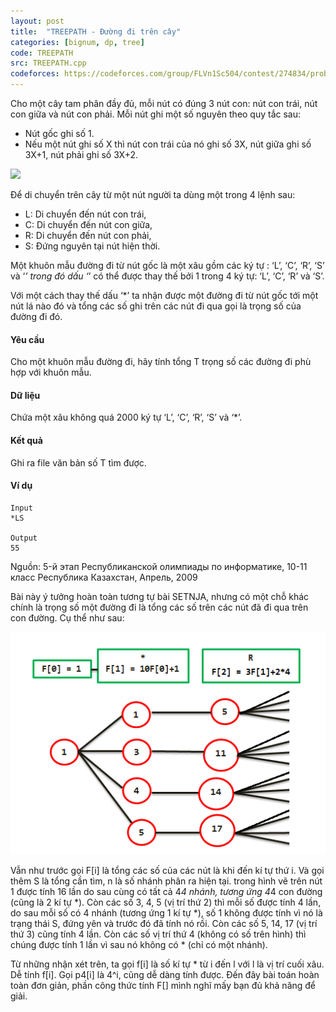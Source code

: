 ```yaml
---
layout: post
title:  "TREEPATH - Đường đi trên cây"
categories: [bignum, dp, tree]
code: TREEPATH
src: TREEPATH.cpp
codeforces: https://codeforces.com/group/FLVn1Sc504/contest/274834/problem/Z
---
```


Cho một cây tam phân đầy đủ, mỗi nút có đúng 3 nút con: nút con trái, nút con giữa và nút con phải. Mỗi nút ghi một số nguyên theo quy tắc sau:

+ Nút gốc ghi số 1.
+ Nếu một nút ghi số X thì nút con trái của nó ghi số 3X, nút giữa ghi số 3X+1, nút phải ghi số 3X+2.

![](https://vn.spoj.com/content/treepath.jpg)

Để di chuyển trên cây từ một nút người ta dùng một trong 4 lệnh sau:

+ L: Di chuyển đến nút con trái,
+ C: Di chuyển đến nút con giữa,
+ R: Di chuyển đến nút con phải,
+ S: Đứng nguyên tại nút hiện thời.

Một khuôn mẫu đường đi từ nút gốc là một xâu gồm các ký tự : ‘L’, ‘C’, ‘R’, ‘S’ và ‘*’ trong đó dấu ‘*’ có thể được thay thế bởi 1 trong 4 ký tự: ‘L’, ‘C’, ‘R’ và ‘S’.

Với một cách thay thế dấu ‘*’ ta nhận được một đường đi từ nút gốc tới một nút lá nào đó và tổng các số ghi trên các nút đi qua gọi là trọng số của đường đi đó.

#### Yêu cầu

Cho một khuôn mẫu đường đi, hãy tính tổng T trọng số các đường đi phù hợp với khuôn mẫu.

#### Dữ liệu

Chứa một xâu không quá 2000 ký tự ‘L’, ‘C’, ‘R’, ‘S’ và ‘*’.

#### Kết quả

Ghi ra file văn bản số T tìm được.

#### Ví dụ

```
Input
*LS		

Output
55
```

Nguồn: 5-й этап Республиканской олимпиады по информатике, 10-11 класс Республика Казахстан, Апрель, 2009

<!--more-->



Bài này ý tưởng hoàn toàn tương tự bài SETNJA, nhưng có một chỗ khác chính là trọng số một đường đi là tổng các số trên các nút đã đi qua trên con đường. Cụ thể như sau:

<img src="/static/img/posts/TREEPATH.png">

Vẫn như trước gọi F[i] là tổng các số của các nút là khi đến kí tự thứ i. Và gọi thêm S là tổng cần tìm, n là số nhánh phân ra hiện tại. trong hình vẽ trên nút 1 được tính 16 lần do sau cùng có tất cả 4*4 nhánh, tương ứng 4*4 con đường (cũng là 2 kí tự *). Còn các số 3, 4, 5 (vị trí thứ 2) thì mỗi số được tính 4 lần, do sau mỗi số có 4 nhánh (tương ứng 1 kí tự *), số 1 không được tính vì nó là trạng thái S, đứng yên và trước đó đã tính nó rồi. Còn các số 5, 14, 17 (vị trí thứ 3) cũng tính 4 lần. Còn các số vị trí thứ 4 (không có số trên hình) thì chúng được tính 1 lần vì sau nó không có * (chỉ có một nhánh). 

Từ những nhận xét trên, ta gọi f[i] là số kí tự * từ i đến l với l là vị trí cuối xâu. Dễ tính f[i]. Gọi p4[i] là 4^i, cũng dễ dàng tính được. Đến đây bài toán hoàn toàn đơn giản, phần công thức tính F[] mình nghĩ mấy bạn đủ khả năng để giải.
